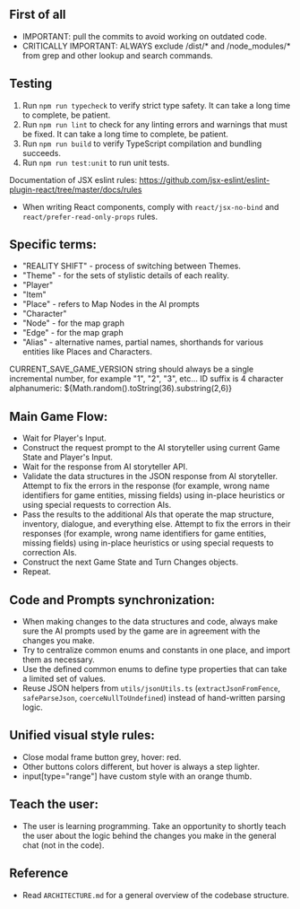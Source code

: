 
## First of all
  - IMPORTANT: pull the commits to avoid working on outdated code.
  - CRITICALLY IMPORTANT: ALWAYS exclude /dist/* and /node_modules/* from grep and other lookup and search commands.

## Testing
1. Run `npm run typecheck` to verify strict type safety. It can take a long time to complete, be patient.
2. Run `npm run lint` to check for any linting errors and warnings that must be fixed. It can take a long time to complete, be patient.
3. Run `npm run build` to verify TypeScript compilation and bundling succeeds.
4. Run `npm run test:unit` to run unit tests.

Documentation of JSX eslint rules: https://github.com/jsx-eslint/eslint-plugin-react/tree/master/docs/rules
- When writing React components, comply with `react/jsx-no-bind` and `react/prefer-read-only-props` rules.

## Specific terms:
  - "REALITY SHIFT" - process of switching between Themes.
  - "Theme" - for the sets of stylistic details of each reality.
  - "Player"
  - "Item"
  - "Place" - refers to Map Nodes in the AI prompts
  - "Character"
  - "Node" - for the map graph
  - "Edge" - for the map graph
  - "Alias" - alternative names, partial names, shorthands for various entities like Places and Characters.

CURRENT_SAVE_GAME_VERSION string should always be a single incremental number, for example "1", "2", "3", etc...
ID suffix is 4 character alphanumeric: ${Math.random().toString(36).substring(2,6)}

## Main Game Flow:
 - Wait for Player's Input.
 - Construct the request prompt to the AI storyteller using current Game State and Player's Input.
 - Wait for the response from AI storyteller API.
 - Validate the data structures in the JSON response from AI storyteller. Attempt to fix the errors in the response (for example, wrong name identifiers for game entities, missing fields) using in-place heuristics or using special requests to correction AIs.
 - Pass the results to the additional AIs that operate the map structure, inventory, dialogue, and everything else. Attempt to fix the errors in their responses (for example, wrong name identifiers for game entities, missing fields) using in-place heuristics or using special requests to correction AIs.
 - Construct the next Game State and Turn Changes objects.
 - Repeat.

## Code and Prompts synchronization:
 - When making changes to the data structures and code, always make sure the AI prompts used by the game are in agreement with the changes you make.
 - Try to centralize common enums and constants in one place, and import them as necessary.
- Use the defined common enums to define type properties that can take a limited set of values.
- Reuse JSON helpers from `utils/jsonUtils.ts` (`extractJsonFromFence`, `safeParseJson`, `coerceNullToUndefined`) instead of hand-written parsing logic.

## Unified visual style rules:
 - Close modal frame button grey, hover: red.
 - Other buttons colors different, but hover is always a step lighter.
 - input[type="range"] have custom style with an orange thumb.

## Teach the user:
 - The user is learning programming. Take an opportunity to shortly teach the user about the logic behind the changes you make in the general chat (not in the code).

## Reference
 - Read `ARCHITECTURE.md` for a general overview of the codebase structure.
